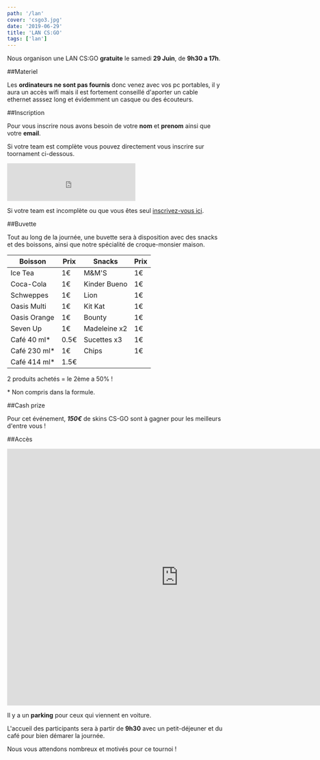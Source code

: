 ```yaml
---
path: '/lan'
cover: 'csgo3.jpg'
date: '2019-06-29'
title: 'LAN CS:GO'
tags: ['lan']
---
```


Nous organison une LAN CS:GO **gratuite** le samedi **29 Juin**, de **9h30 a 17h**.

##Materiel

Les **ordinateurs ne sont pas fournis** donc venez avec vos pc portables, il y aura un accès wifi mais il est fortement conseillé d'aporter un cable ethernet asssez long et évidemment un casque ou des écouteurs.

##Inscription

Pour vous inscrire nous avons besoin de votre **nom** et **prenom** ainsi que votre **email**.

Si votre team est complète vous pouvez directement vous inscrire sur toornament ci-dessous.

<div>
    <iframe width="300" height="88" src="https://widget.toornament.com/tournaments/2570641501727367168/registration?_locale=fr_FR&theme=discipline" frameborder="0" allowfullscreen></iframe>
</div>

Si votre team est incomplète ou que vous êtes seul [inscrivez-vous ici](https://forms.gle/rNCniPbSmFeXmpZF9).

##Buvette

Tout au long de la journée, une buvette sera à disposition avec des snacks et des boissons, ainsi que notre spécialité de croque-monsier 
maison.


| Boisson | Prix | Snacks | Prix |
| ------ | ------ | ------ | ------ |
| Ice Tea | 1€ | M&M'S | 1€ |
| Coca-Cola | 1€ | Kinder Bueno | 1€ |
| Schweppes| 1€ | Lion | 1€ |
| Oasis Multi | 1€ | Kit Kat | 1€ |
| Oasis Orange | 1€ | Bounty | 1€ |
| Seven Up | 1€ | Madeleine x2 | 1€ |
| Café 40 ml* | 0.5€ | Sucettes x3 | 1€ |
| Café 230 ml* | 1€ | Chips | 1€ |
| Café 414 ml* | 1.5€ |

2 produits achetés = le 2ème a 50% !

\* Non compris dans la formule.
<!---
  <img src="" width="50" height="50">
-->

##Cash prize

Pour cet événement, ***150€*** de skins CS-GO sont à gagner pour les meilleurs d'entre vous !

##Accès

<div style="text-align: center;">
    <iframe src="https://www.google.com/maps/embed?pb=!1m18!1m12!1m3!1d7294.23439477342!2d5.337968961609143!3d43.487336853937606!2m3!1f0!2f0!3f0!3m2!1i1024!2i768!4f13.1!3m3!1m2!1s0x0%3A0x8feba3957c79d938!2sExia!5e0!3m2!1sfr!2sfr!4v1559838296158!5m2!1sfr!2sfr" width="800" height="600" frameborder="0" style="border:0" allowfullscreen></iframe>
</div>

Il y a un **parking** pour ceux qui viennent en voiture.

L'accueil des participants sera à partir de **9h30** avec un petit-déjeuner et du café pour bien démarer la journée.

Nous vous attendons nombreux et motivés pour ce tournoi !
